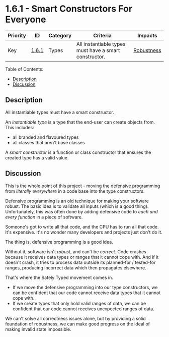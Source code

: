# 1.6.1 - Smart Constructors For Everyone

Priority | ID | Category | Criteria | Impacts
---------|----|----------|----------|--------
Key | [1.6.1][1.6.1] | Types | All instantiable types must have a smart constructor. | [Robustness][ROBUSTNESS]

Table of Contents:
- [Description](#description)
- [Discussion](#discussion)

## Description

All instantiable types must have a smart constructor.

An _instantiable type_ is a type that the end-user can create objects from. This includes:

* all branded and flavoured types
* all classes that aren't base classes

A _smart constructor_ is a function or class constructor that ensures the created type has a valid value.

## Discussion

This is the whole point of this project - moving the defensive programming from _literally everywhere_ in a code base into the type constructors.

Defensive programming is an old technique for making your software robust. The basic idea is to validate all inputs (which is a good thing). Unfortunately, this was often done by adding defensive code to _each and every function_ in a piece of software.

Someone's got to write all that code, and the CPU has to run all that code. It's expensive. It's no wonder many developers and projects just don't do it.

The thing is, defensive programming is a good idea.

Without it, software isn't _robust_, and can't be _correct_. Code crashes because it receives data types or ranges that it cannot cope with. And if it doesn't crash, it tries to process data outside its planned-for / tested-for ranges, producing incorrect data which then propagates elsewhere.

That's where the Safely Typed movement comes in.

* If we move the defensive programming into our type constructors, we can be confident that our code cannot receive data types that it cannot cope with.
* If we create types that only hold valid ranges of data, we can be confident that our code cannot receives unexpected ranges of data.

We can't solve all correctness issues alone, but by providing a solid foundation of robustness, we can make good progress on the ideal of making invalid state impossible.

[ADOPTION]: ../../impacted-areas/ADOPTION.md
[CONTRIBUTIONS]: ../../impacted-areas/CONTRIBUTIONS.md
[CORRECTNESS]: ../../impacted-areas/CORRECTNESS.md
[GOVERNANCE]: ../../impacted-areas/GOVERNANCE.md
[PROJECT-MAINTENANCE]: ../../impacted-areas/PROJECT-MAINTENANCE.md
[ROBUSTNESS]: ../../impacted-areas/ROBUSTNESS.md
[SECURITY]: ../../impacted-areas/SECURITY.md
[TESTABILITY]: ../../impacted-areas/TESTABILITY.md
[1.6.1]: ./1.6.1.md